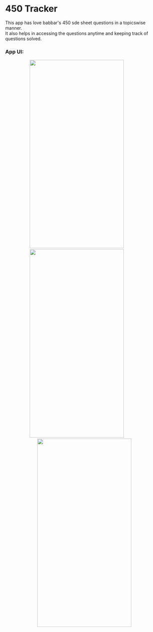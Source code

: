 # 450 Tracker
This app has love babbar's 450 sde sheet questions in a topicswise manner.<br>It also helps in accessing the questions anytime and  keeping track of questions solved.
### App UI:

 <p align  = "center">
<img src="https://github.com/Kinshuk1202/450Tracker/assets/111125490/49174add-1103-4ada-a4ad-a4f1485396ec" width="300" height="600" /> 
  &nbsp; &nbsp; &nbsp;  &nbsp; &nbsp; &nbsp; 
  <img src="https://github.com/Kinshuk1202/450Tracker/assets/111125490/d1b6a1f2-9438-418a-a296-23a8ab44e797" width="300" height="600" />
    &nbsp; &nbsp; &nbsp;  &nbsp; &nbsp; &nbsp; 
  <img src="https://github.com/Kinshuk1202/450Tracker/assets/111125490/8b5ed5dd-b9d4-492e-8710-f66fd8d6aad5" width="300" height="600" />
</p>

